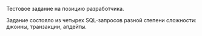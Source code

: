 Тестовое задание на позицию разработчика.

Задание состояло из четырех SQL-запросов разной степени сложности: джоины, транзакции, апдейты.
